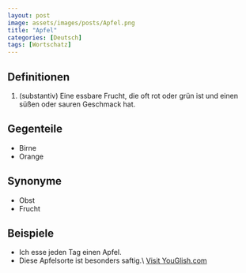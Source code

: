 ```yaml
---
layout: post
image: assets/images/posts/Apfel.png
title: "Apfel"
categories: [Deutsch]
tags: [Wortschatz]
---
```


## Definitionen

1. (substantiv) Eine essbare Frucht, die oft rot oder grün ist und einen süßen oder sauren Geschmack hat.
   
## Gegenteile

- Birne
- Orange

## Synonyme

- Obst
- Frucht

## Beispiele

- Ich esse jeden Tag einen Apfel.
- Diese Apfelsorte ist besonders saftig.\ <a id="yg-widget-0" class="youglish-widget" data-query="Apfel" data-lang="german" data-components="8412" data-auto-start="0" data-bkg-color="theme_light" data-title="How%20to%20pronounce%20Apfel%20in%20German"  rel="nofollow" href="https://youglish.com">Visit YouGlish.com</a><script async src="https://youglish.com/public/emb/widget.js" charset="utf-8"></script>